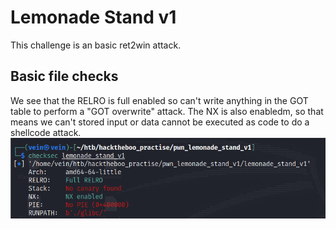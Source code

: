 # Lemonade Stand v1 

This challenge is an basic ret2win attack.

## Basic file checks

We see that the RELRO is full enabled so can't write anything in the GOT table to perform a "GOT overwrite" attack.
The NX is also enabledm, so that means we can't stored input or data cannot be executed as code to do a shellcode attack.
![Alt Text](img/checksec.png)

